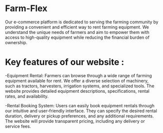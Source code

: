 # Farm-Flex
Our e-commerce platform is dedicated to serving the farming community by providing a convenient and efficient way to rent farming equipment. We understand the unique needs of farmers and aim to empower them with access to high-quality equipment while reducing the financial burden of ownership.

# Key features of our website :
-Equipment Rental: Farmers can browse through a wide range of farming equipment available for rent. We offer a diverse selection of machinery, such as tractors, harvesters, irrigation systems, and specialized tools. The website provides detailed equipment descriptions, specifications, rental rates, and availability.

-Rental Booking System: Users can easily book equipment rentals through our intuitive and user-friendly interface. They can specify the desired rental duration, delivery or pickup preferences, and any additional requirements. The website will provide transparent pricing, including any delivery or service fees.
